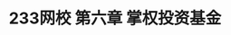 ---
aliases: []
created: 2020-08-05 19:31:43+08:00
date created: 2023-07-05T21:38:32+08:00
date modified: 2024-01-14T16:45:08+08:00
dg-publish: true
tags: []
title: 233网校 第六章 掌权投资基金
updated: 2020-08-05 19:31:56+08:00
---